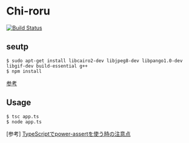 
# Chi-roru


[![Build Status](https://travis-ci.org/udondokodoon/chi-roru.svg?branch=master)](https://travis-ci.org/udondokodoon/chi-roru)

## seutp

```
$ sudo apt-get install libcairo2-dev libjpeg8-dev libpango1.0-dev libgif-dev build-essential g++
$ npm install
```
[参考](https://github.com/Automattic/node-canvas)


## Usage

```
$ tsc app.ts
$ node app.ts
```



[参考]
[TypeScriptでpower-assertを使う時の注意点](http://qiita.com/wadahiro/items/5d8a81252f2105112339)
